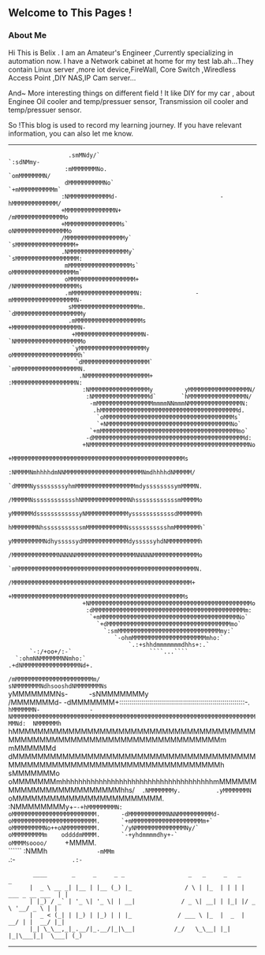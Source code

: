 ## Welcome to This Pages !

### About Me
Hi This is Belix .
I am an Amateur's Engineer ,Currently specializing in automation now.
I have a Network cabinet at home for my test lab.ah...They contain Linux server ,more iot device,FireWall, Core Switch ,Wiredless Access Point ,DIY NAS,IP Cam server...

And~ More interesting things on different field ! It like DIY for my car , about Enginee Oil cooler and temp/pressuer sensor, Transmission oil cooler and temp/pressuer sensor.

So !This blog is used to record my learning journey. If you have relevant information, you can also let me know.

- - -

                     .smMNdy/`                                       `:sdNMmy-                      
                    :mMMMMMMMNo.                                   `omMMMMMMMN/                     
                    dMMMMMMMMMMNo`                               `+mMMMMMMMMMMm`                    
                   :NMMMMMMMMMMMMd-                             -hMMMMMMMMMMMMM/                    
                   +MMMMMMMMMMMMMMN+                           /mMMMMMMMMMMMMMMo                    
                   +MMMMMMMMMMMMMMMMs`                        oNMMMMMMMMMMMMMMMo                    
                   /MMMMMMMMMMMMMMMMMy`                     `sMMMMMMMMMMMMMMMMM+                    
                   .NMMMMMMMMMMMMMMMMMy`                   `sMMMMMMMMMMMMMMMMMM:                    
                    mMMMMMMMMMMMMMMMMMMs`                  oMMMMMMMMMMMMMMMMMMm`                    
                    oMMMMMMMMMMMMMMMMMMM+                 /NMMMMMMMMMMMMMMMMMMs                     
                    .mMMMMMMMMMMMMMMMMMMN:               -mMMMMMMMMMMMMMMMMMMN-                     
                     sMMMMMMMMMMMMMMMMMMMm.             `dMMMMMMMMMMMMMMMMMMMy                      
                     .mMMMMMMMMMMMMMMMMMMMs             +MMMMMMMMMMMMMMMMMMMN-                      
                      +MMMMMMMMMMMMMMMMMMMN-           `NMMMMMMMMMMMMMMMMMMMo                       
                      `yMMMMMMMMMMMMMMMMMMMy           oMMMMMMMMMMMMMMMMMMMh`                       
                       `dMMMMMMMMMMMMMMMMMMM`         `mMMMMMMMMMMMMMMMMMMN.                        
                        .NMMMMMMMMMMMMMMMMMM+         :MMMMMMMMMMMMMMMMMMN:                         
                         :NMMMMMMMMMMMMMMMMMy         yMMMMMMMMMMMMMMMMMN/                          
                          :NMMMMMMMMMMMMMMMMd`       `hMMMMMMMMMMMMMMMMN/                           
                           -mMMMMMMMMMMMMMMMMmmmmNNmmmNMMMMMMMMMMMMMMMN:                            
                            .hMMMMMMMMMMMMMMMMMMMMMMMMMMMMMMMMMMMMMMMd.                             
                             `oMMMMMMMMMMMMMMMMMMMMMMMMMMMMMMMMMMMMMs`                              
                             `+NMMMMMMMMMMMMMMMMMMMMMMMMMMMMMMMMMMMNo`                              
                           `+mMMMMMMMMMMMMMMMMMMMMMMMMMMMMMMMMMMMMMMMmo`                            
                          -dMMMMMMMMMMMMMMMMMMMMMMMMMMMMMMMMMMMMMMMMMMMd:                           
                         +NMMMMMMMMMMMMMMMMMMMMMMMMMMMMMMMMMMMMMMMMMMMMMNo                          
                        +MMMMMMMMMMMMMMMMMMMMMMMMMMMMMMMMMMMMMMMMMMMMMMMMMs                         
                       :NMMMMNmhhhhdmNNMMMMMMMMMMMMMMMMMMMMMMNmdhhhhdNMMMMM/                        
                      `dMMMMNyssssssssyhmMMMMMMMMMMMMMMMMMmdyssssssssymMMMMN.                       
                      /MMMMMNsssssssssssshNMMMMMMMMMMMMMNhssssssssssssmMMMMMo                       
                      yMMMMMMdssssssssssssyNMMMMMMMMMMMMyssssssssssssdMMMMMMh                       
                      hMMMMMMMNhsssssssssssmMMMMMMMMMMMNssssssssssshmMMMMMMMh`                      
                      yMMMMMMMMMNdhysssssydMMMMMMMMMMMMMdysssssyhdNMMMMMMMMMh                       
                      /MMMMMMMMMMMMMNNNNNMMMMMMMMMMMMMMMMMNNNNNMMMMMMMMMMMMMo                       
                      `mMMMMMMMMMMMMMMMMMMMMMMMMMMMMMMMMMMMMMMMMMMMMMMMMMMMN.                       
                       /MMMMMMMMMMMMMMMMMMMMMMMMMMMMMMMMMMMMMMMMMMMMMMMMMMM+                        
                        +MMMMMMMMMMMMMMMMMMMMMMMMMMMMMMMMMMMMMMMMMMMMMMMMMs                         
                         +NMMMMMMMMMMMMMMMMMMMMMMMMMMMMMMMMMMMMMMMMMMMMMMo                          
                          :dMMMMMMMMMMMMMMMMMMMMMMMMMMMMMMMMMMMMMMMMMMMm:                           
                           `+mMMMMMMMMMMMMMMMMMMMMMMMMMMMMMMMMMMMMMMMNo`                            
                             `+dMMMMMMMMMMMMMMMMMMMMMMMMMMMMMMMMMMMmo`                              
                               `:smMMMMMMMMMMMMMMMMMMMMMMMMMMMMMmy:`                                
                                  `-ohmMMMMMMMMMMMMMMMMMMMMMmho:`                                   
                                      `.:+shhdmmmmmmmdhhs+:.`                                       
          `-:/+oo+/:-`                      ````...````                                             
      `:ohmNNMMMMMMNNmho:`                                                                          
    .+dNMMMMMMMMMMMMMMMMNd+.                                                                        
  `/mMMMMMMMMMMMMMMMMMMMMMMm/`                                                                      
 `sNMMMMMMMNdhsooshdNMMMMMMMNs`                                                                     
 yMMMMMMMNs-`      `-sNMMMMMMMy                                                                     
/MMMMMMMd-            -dMMMMMMM+:::::::::::::::::::::::::::::::::::::::::::::::::::::::::::::::-.`  
hMMMMMMN-              -NMMMMMMMMMMMMMMMMMMMMMMMMMMMMMMMMMMMMMMMMMMMMMMMMMMMMMMMMMMMMMMMMMMMMMMMNd: 
NMMMMMMh`               hMMMMMMMMMMMMMMMMMMMMMMMMMMMMMMMMMMMMMMMMMMMMMMMMMMMMMMMMMMMMMMMMMMMMMMMMMm 
mMMMMMMd`              `dMMMMMMMMMMMMMMMMMMMMMMMMMMMMMMMMMMMMMMMMMMMMMMMMMMMMMMMMMMMMMMMMMMMMMMMMMh 
sMMMMMMMo              oMMMMMMMmhhhhhhhhhhhhhhhhhhhhhhhhhhhhhhhhhhhhhmMMMMMMMMMMMMMMMMMMMMMMMMhhs/` 
.NMMMMMMMy.          .yMMMMMMMN`                                     oMMMMMMMMMMMMMMMMMMMMMMMM.     
 :NMMMMMMMMy+-````-+hMMMMMMMMN:                                      oMMMMMMMMMMMMMMMMMMMMMMMM.     
  -dMMMMMMMMMMMNNNMMMMMMMMMMd-                                       oMMMMMMMMMMMMMMMMMMMMMMMM.     
   `+mMMMMMMMMMMMMMMMMMMMMm+`                                        oMMMMMMMMMNo++oNMMMMMMMMM.     
     `/yNMMMMMMMMMMMMMMNy/`                                          oMMMMMMMMMm    oddddmMMMM.     
        `-+yhdmmmmdhy+-`                                             oMMMMsoooo/     ````+MMMM.     
             ``````                                                  :NMMh`              -mMMm`     
                                                                      .:-`                .:-`      
                                                                                                    
 

           ____       _     _     _ _                  _   _     _   _                 _ 
          |  _ \ __ _| |__ | |__ (_) |_               / \ | |_  | | | | ___ _ __ ___  | |
          | |_) / _` | '_ \| '_ \| | __|             / _ \| __| | |_| |/ _ \ '__/ _ \ | |
          |  _ < (_| | |_) | |_) | | |_             / ___ \ |_  |  _  |  __/ | |  __/ |_|
          |_| \_\__,_|_.__/|_.__/|_|\__|           /_/   \_\__| |_| |_|\___|_|  \___| (_)
                                                                     
- - - 
